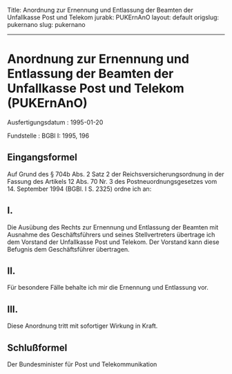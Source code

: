 Title: Anordnung zur Ernennung und Entlassung der Beamten der Unfallkasse Post und
  Telekom
jurabk: PUKErnAnO
layout: default
origslug: pukernano
slug: pukernano

---

# Anordnung zur Ernennung und Entlassung der Beamten der Unfallkasse Post und Telekom (PUKErnAnO)

Ausfertigungsdatum
:   1995-01-20

Fundstelle
:   BGBl I: 1995, 196



## Eingangsformel

Auf Grund des § 704b Abs. 2 Satz 2 der Reichsversicherungsordnung in
der Fassung des Artikels 12 Abs. 70 Nr. 3 des Postneuordnungsgesetzes
vom 14. September 1994 (BGBl. I S. 2325) ordne ich an:


## I.

Die Ausübung des Rechts zur Ernennung und Entlassung der Beamten mit
Ausnahme des Geschäftsführers und seines Stellvertreters übertrage ich
dem Vorstand der Unfallkasse Post und Telekom. Der Vorstand kann diese
Befugnis dem Geschäftsführer übertragen.


## II.

Für besondere Fälle behalte ich mir die Ernennung und Entlassung vor.


## III.

Diese Anordnung tritt mit sofortiger Wirkung in Kraft.


## Schlußformel

Der Bundesminister für Post und Telekommunikation

